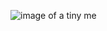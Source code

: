![image of a tiny me](https://drive.google.com/open?id=0ByScqICWA1Ksc2FBcWRsZ2laT0ZtZlFlRHc3QjhUakU5eXp3)
